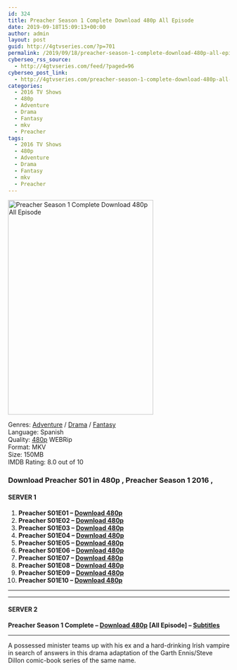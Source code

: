 ```yaml
---
id: 324
title: Preacher Season 1 Complete Download 480p All Episode
date: 2019-09-18T15:09:13+00:00
author: admin
layout: post
guid: http://4gtvseries.com/?p=701
permalink: /2019/09/18/preacher-season-1-complete-download-480p-all-episode/
cyberseo_rss_source:
  - http://4gtvseries.com/feed/?paged=96
cyberseo_post_link:
  - http://4gtvseries.com/preacher-season-1-complete-download-480p-all-episode/
categories:
  - 2016 TV Shows
  - 480p
  - Adventure
  - Drama
  - Fantasy
  - mkv
  - Preacher
tags:
  - 2016 TV Shows
  - 480p
  - Adventure
  - Drama
  - Fantasy
  - mkv
  - Preacher
---
```

<img loading="lazy" class="aligncenter" src="https://3.bp.blogspot.com/-5VwNdwmpDm0/XYJHijQYwkI/AAAAAAAABuA/uKA4R2as5mMZ9_bvVRqK60T9p5BqS6L-wCK4BGAYYCw/s1600/Preacher%2BSeason%2B1.jpg" alt="Preacher Season 1 Complete Download 480p All Episode" width="330" height="488" />

Genres: <a href="http://4gtvseries.com/tag/adventure/" data-wpel-link="internal">Adventure</a> / <a href="http://4gtvseries.com/tag/drama/" data-wpel-link="internal">Drama</a> / <a href="http://4gtvseries.com/tag/fantasy/" data-wpel-link="internal">Fantasy</a>  
Language: Spanish  
Quality:&nbsp;<a href="http://4gtvseries.com/tag/480p/" data-wpel-link="internal">480p</a>&nbsp;WEBRip  
Format: MKV  
Size: 150MB  
IMDB Rating: 8.0 out of 10

### **Download Preacher S01 in 480p , Preacher Season 1 2016 ,&nbsp;**

#### <span><strong>SERVER 1</strong></span>

  1. **Preacher S01E01 – <a href="http://slink.dl480p.xyz/8nJc" data-wpel-link="external" target="_blank" rel="nofollow external noopener noreferrer" class="wpel-icon-left"><i class="wpel-icon fa fa-download" aria-hidden="true"></i>Download 480p</a>**
  2. **Preacher S01E02 – <a href="http://slink.dl480p.xyz/jw58rm" data-wpel-link="external" target="_blank" rel="nofollow external noopener noreferrer" class="wpel-icon-left"><i class="wpel-icon fa fa-download" aria-hidden="true"></i>Download 480p</a>**
  3. **Preacher S01E03 – <a href="http://slink.dl480p.xyz/C7uxU" data-wpel-link="external" target="_blank" rel="nofollow external noopener noreferrer" class="wpel-icon-left"><i class="wpel-icon fa fa-download" aria-hidden="true"></i>Download 480p</a>**
  4. **Preacher S01E04 – <a href="http://slink.dl480p.xyz/pjAT" data-wpel-link="external" target="_blank" rel="nofollow external noopener noreferrer" class="wpel-icon-left"><i class="wpel-icon fa fa-download" aria-hidden="true"></i>Download 480p</a>**
  5. **Preacher S01E05 – <a href="http://slink.dl480p.xyz/RuycJ8Fy" data-wpel-link="external" target="_blank" rel="nofollow external noopener noreferrer" class="wpel-icon-left"><i class="wpel-icon fa fa-download" aria-hidden="true"></i>Download 480p</a>**
  6. **Preacher S01E06 – <a href="http://slink.dl480p.xyz/mqguRWo" data-wpel-link="external" target="_blank" rel="nofollow external noopener noreferrer" class="wpel-icon-left"><i class="wpel-icon fa fa-download" aria-hidden="true"></i>Download 480p</a>**
  7. **Preacher S01E07 – <a href="http://slink.dl480p.xyz/sbdDRhpx" data-wpel-link="external" target="_blank" rel="nofollow external noopener noreferrer" class="wpel-icon-left"><i class="wpel-icon fa fa-download" aria-hidden="true"></i>Download 480p</a>**
  8. **Preacher S01E08 – <a href="http://slink.dl480p.xyz/5A2J" data-wpel-link="external" target="_blank" rel="nofollow external noopener noreferrer" class="wpel-icon-left"><i class="wpel-icon fa fa-download" aria-hidden="true"></i>Download 480p</a>**
  9. **Preacher S01E09 – <a href="http://slink.dl480p.xyz/5RElcSD" data-wpel-link="external" target="_blank" rel="nofollow external noopener noreferrer" class="wpel-icon-left"><i class="wpel-icon fa fa-download" aria-hidden="true"></i>Download 480p</a>**
 10. **Preacher S01E10 – <a href="http://slink.dl480p.xyz/6GAOzZ" data-wpel-link="external" target="_blank" rel="nofollow external noopener noreferrer" class="wpel-icon-left"><i class="wpel-icon fa fa-download" aria-hidden="true"></i>Download 480p</a>**

* * *

* * *

#### <span><strong>SERVER 2</strong></span>

**Preacher Season 1 Complete – <a href="http://dl480p.xyz/482/" data-wpel-link="external" target="_blank" rel="nofollow external noopener noreferrer" class="wpel-icon-left"><i class="wpel-icon fa fa-download" aria-hidden="true"></i>Download 480p</a> [All Episode] – <a href="https://subscene.com/subtitles/preacher" data-wpel-link="external" target="_blank" rel="nofollow external noopener noreferrer" class="wpel-icon-left"><i class="wpel-icon fa fa-download" aria-hidden="true"></i>Subtitles</a>**

* * *

A possessed minister teams up with his ex and a hard-drinking Irish vampire in search of answers in this drama adaptation of the Garth Ennis/Steve Dillon comic-book series of the same name.

<div align="center">
</div>